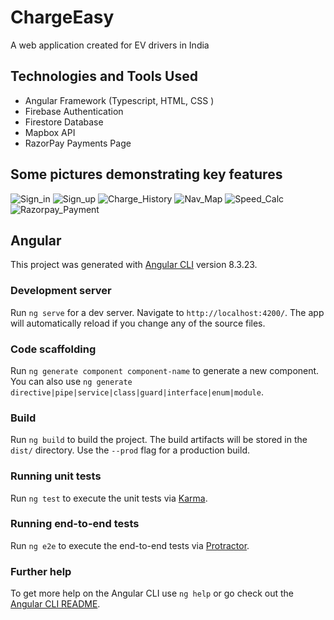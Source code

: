 # ChargeEasy
A web application created for EV drivers in India

## Technologies and Tools Used
* Angular Framework (Typescript, HTML, CSS )
* Firebase Authentication
* Firestore Database
* Mapbox API
* RazorPay Payments Page 

## Some pictures demonstrating key features
![Sign_in](https://user-images.githubusercontent.com/60934133/124379411-80fa5900-dcd4-11eb-8e99-cc4984af3114.PNG)
![Sign_up](https://user-images.githubusercontent.com/60934133/124379412-82c41c80-dcd4-11eb-9542-e5e6abd180de.PNG)
![Charge_History](https://user-images.githubusercontent.com/60934133/124379406-7b047800-dcd4-11eb-8807-bce697b130b1.PNG)
![Nav_Map](https://user-images.githubusercontent.com/60934133/124379407-7cce3b80-dcd4-11eb-9bcc-ef1d81e50583.PNG)
![Speed_Calc](https://user-images.githubusercontent.com/60934133/124379415-85267680-dcd4-11eb-91ca-8180895e5763.PNG)
![Razorpay_Payment](https://user-images.githubusercontent.com/60934133/124379409-7f309580-dcd4-11eb-941a-e60bff3dfaac.PNG)


## Angular

This project was generated with [Angular CLI](https://github.com/angular/angular-cli) version 8.3.23.

### Development server

Run `ng serve` for a dev server. Navigate to `http://localhost:4200/`. The app will automatically reload if you change any of the source files.

### Code scaffolding

Run `ng generate component component-name` to generate a new component. You can also use `ng generate directive|pipe|service|class|guard|interface|enum|module`.

### Build

Run `ng build` to build the project. The build artifacts will be stored in the `dist/` directory. Use the `--prod` flag for a production build.

### Running unit tests

Run `ng test` to execute the unit tests via [Karma](https://karma-runner.github.io).

### Running end-to-end tests

Run `ng e2e` to execute the end-to-end tests via [Protractor](http://www.protractortest.org/).

### Further help

To get more help on the Angular CLI use `ng help` or go check out the [Angular CLI README](https://github.com/angular/angular-cli/blob/master/README.md).

